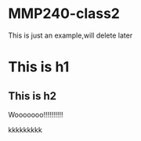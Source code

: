 MMP240-class2
=============

This is just an example,will delete later

# This is h1

## This is h2

<!DOCTYPE html>
<html>
    <head>
        <title> class2</title>
    </head>
    <body>
Wooooooo!!!!!!!!!!

kkkkkkkkk
    </body>
</html>

